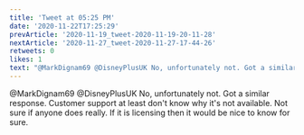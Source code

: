 ```yaml
---
title: 'Tweet at 05:25 PM'
date: '2020-11-22T17:25:29'
prevArticle: '2020-11-19_tweet-2020-11-19-20-11-28'
nextArticle: '2020-11-27_tweet-2020-11-27-17-44-26'
retweets: 0
likes: 1
text: "@MarkDignam69 @DisneyPlusUK No, unfortunately not. Got a similar response. Customer support at least don't know why it's not available. Not sure if anyone does really. If it is licensing then it would be nice to know for sure."
---
```

@MarkDignam69 @DisneyPlusUK No, unfortunately not. Got a similar response. Customer support at least don't know why it's not available. Not sure if anyone does really. If it is licensing then it would be nice to know for sure.